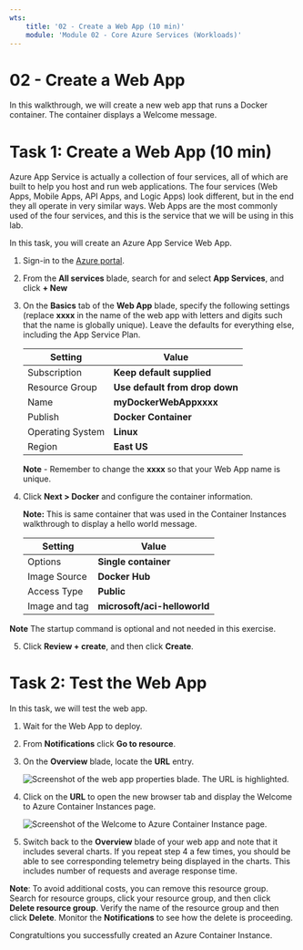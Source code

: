 ```yaml
---
wts:
    title: '02 - Create a Web App (10 min)'
    module: 'Module 02 - Core Azure Services (Workloads)'
---
```

# 02 - Create a Web App

In this walkthrough, we will create a new web app that runs a Docker container. The container displays a Welcome message. 

# Task 1: Create a Web App (10 min)

Azure App Service is actually a collection of four services, all of which are built to help you host and run web applications. The four services (Web Apps, Mobile Apps, API Apps, and Logic Apps) look different, but in the end they all operate in very similar ways. Web Apps are the most commonly used of the four services, and this is the service that we will be using in this lab.

In this task, you will create an Azure App Service Web App. 

1. Sign-in to the [Azure portal](http://portal.azure.com/). 

2. From the **All services** blade, search for and select **App Services**, and click **+ New**

3. On the **Basics** tab of the **Web App** blade, specify the following settings (replace **xxxx** in the name of the web app with letters and digits such that the name is globally unique). Leave the defaults for everything else, including the App Service Plan. 

    | Setting | Value |
    | -- | -- |
    | Subscription | **Keep default supplied** |
    | Resource Group | **Use default from drop down**|
    | Name | **myDockerWebAppxxxx** |
    | Publish | **Docker Container** |
    | Operating System | **Linux** |
    | Region | **East US** |
    
    **Note** - Remember to change the **xxxx** so that your Web App name is unique.

4. Click **Next > Docker** and configure the container information.  

    **Note:** This is same container that was used in the Container Instances walkthrough to display a hello world message. 

    | Setting | Value |
    | -- | -- |
    | Options | **Single container** |
    | Image Source | **Docker Hub** |
    | Access Type | **Public** |
    | Image and tag | **microsoft/aci-helloworld** |
    
 **Note** The startup command is optional and not needed in this exercise.

5. Click **Review + create**, and then click **Create**. 

# Task 2: Test the Web App

In this task, we will test the web app.

1. Wait for the Web App to deploy.

2. From **Notifications** click **Go to resource**. 

3. On the **Overview** blade, locate the **URL** entry. 

    ![Screenshot of the web app properties blade. The URL is highlighted.](../images/0801.png)

4. Click on the **URL** to open the new browser tab and display the Welcome to Azure Container Instances page.

    ![Screenshot of the Welcome to Azure Container Instance page.](../images/0802.png)

5. Switch back to the **Overview** blade of your web app and note that it includes several charts. If you repeat step 4 a few times, you should be able to see corresponding telemetry being displayed in the charts. This includes number of requests and average response time. 

**Note**: To avoid additional costs, you can remove this resource group. Search for resource groups, click your resource group, and then click **Delete resource group**. Verify the name of the resource group and then click **Delete**. Monitor the **Notifications** to see how the delete is proceeding.

Congratultions you successfully created an Azure Container Instance.
